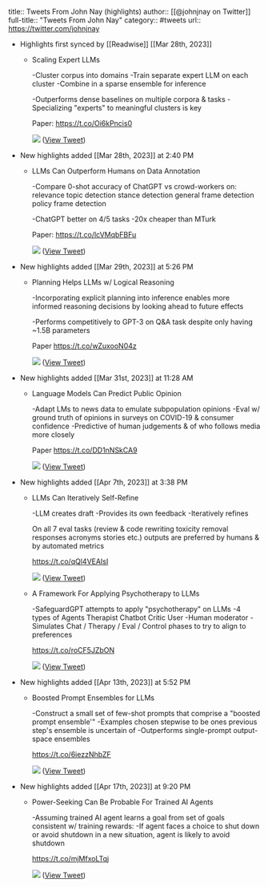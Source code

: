title:: Tweets From John Nay (highlights)
author:: [[@johnjnay on Twitter]]
full-title:: "Tweets From John Nay"
category:: #tweets
url:: https://twitter.com/johnjnay

- Highlights first synced by [[Readwise]] [[Mar 28th, 2023]]
	- Scaling Expert LLMs
	  
	  -Cluster corpus into domains
	  -Train separate expert LLM on each cluster
	  -Combine in a sparse ensemble for inference
	  
	  -Outperforms dense baselines on multiple corpora &
	  tasks
	  -Specializing "experts" to meaningful clusters is key
	  
	  Paper: https://t.co/Oi6kPncis0 
	  
	  ![](https://pbs.twimg.com/media/FsMKHTqXgAEphw2.jpg) ([View Tweet](https://twitter.com/johnjnay/status/1640167659697209347))
- New highlights added [[Mar 28th, 2023]] at 2:40 PM
	- LLMs Can Outperform Humans on Data Annotation
	  
	  -Compare 0-shot accuracy of ChatGPT vs crowd-workers on:
	  relevance
	  topic detection
	  stance detection
	  general frame detection
	  policy frame detection
	  
	  -ChatGPT better on 4/5 tasks
	  -20x cheaper than MTurk
	  
	  Paper: https://t.co/lcVMqbFBFu 
	  
	  ![](https://pbs.twimg.com/media/FsRSS5OXgAAqRC8.png) ([View Tweet](https://twitter.com/johnjnay/status/1640526916166774784))
- New highlights added [[Mar 29th, 2023]] at 5:26 PM
	- Planning Helps LLMs w/ Logical Reasoning
	  
	  -Incorporating explicit planning into inference enables more informed reasoning decisions by looking ahead to future effects
	  
	  -Performs competitively to GPT-3 on Q&A task despite only having ~1.5B parameters
	  
	  Paper https://t.co/wZuxooN04z 
	  
	  ![](https://pbs.twimg.com/media/FsWiUhfWAAIZYwA.jpg) ([View Tweet](https://twitter.com/johnjnay/status/1640897259331100673))
- New highlights added [[Mar 31st, 2023]] at 11:28 AM
	- Language Models Can Predict Public Opinion
	  
	  -Adapt LMs to news data to emulate subpopulation opinions
	  -Eval w/ ground truth of opinions in surveys on COVID-19 & consumer confidence
	  -Predictive of human judgements & 
	  of who follows media more closely
	  
	  Paper https://t.co/DD1nNSkCA9 
	  
	  ![](https://pbs.twimg.com/media/FsdreO5XgAIhnPa.jpg) ([View Tweet](https://twitter.com/johnjnay/status/1641400468667498502))
- New highlights added [[Apr 7th, 2023]] at 3:38 PM
	- LLMs Can Iteratively Self-Refine
	  
	  -LLM creates draft
	  -Provides its own feedback
	  -Iteratively refines
	  
	  On all 7 eval tasks
	  (review & code rewriting
	  toxicity removal
	  responses
	  acronyms
	  stories
	  etc.)
	  outputs are preferred by humans & by automated metrics
	  
	  https://t.co/qQl4VEAIsI 
	  
	  ![](https://pbs.twimg.com/media/FswLy55WwAI9v8G.jpg) ([View Tweet](https://twitter.com/johnjnay/status/1642704826776559617))
	- A Framework For Applying Psychotherapy to LLMs
	  
	  -SafeguardGPT attempts to apply "psychotherapy" on LLMs
	  -4 types of Agents
	  Therapist
	  Chatbot
	  Critic
	  User
	  -Human moderator
	  -Simulates Chat / Therapy / Eval / Control phases to try to align to preferences
	  
	  https://t.co/roCF5JZbON 
	  
	  ![](https://pbs.twimg.com/media/Fs32NdlWAAEioEH.jpg) ([View Tweet](https://twitter.com/johnjnay/status/1643241834158718979))
- New highlights added [[Apr 13th, 2023]] at 5:52 PM
	- Boosted Prompt Ensembles for LLMs
	  
	  -Construct a small set of few-shot prompts that comprise a "boosted prompt ensemble'"
	  -Examples chosen stepwise to be ones previous step's ensemble is uncertain of
	  -Outperforms single-prompt output-space ensembles
	  
	  https://t.co/6iezzNhbZF 
	  
	  ![](https://pbs.twimg.com/media/FtkA12eaQAAHTXJ.jpg) ([View Tweet](https://twitter.com/johnjnay/status/1646349289386577920))
- New highlights added [[Apr 17th, 2023]] at 9:20 PM
	- Power-Seeking Can Be Probable For Trained AI Agents
	  
	  -Assuming trained AI agent learns a goal from set of goals consistent w/ training rewards:
	  -If agent faces a choice to 
	  shut down or avoid shutdown 
	  in a new situation, agent is likely to avoid shutdown
	  
	  https://t.co/mjMfxoLTqj 
	  
	  ![](https://pbs.twimg.com/media/Ft4IQNVWwAAOzLH.jpg) ([View Tweet](https://twitter.com/johnjnay/status/1647763679830581250))